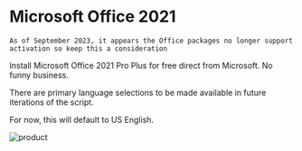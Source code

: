 # Microsoft Office 2021

`As of September 2023, it appears the Office packages no longer support activation so keep this a consideration`

Install Microsoft Office 2021 Pro Plus for free direct from Microsoft. No funny business.

There are primary language selections to be made available in future iterations of the script.

For now, this will default to US English.

![product](https://img-prod-cms-rt-microsoft-com.akamaized.net/cms/api/am/imageFileData/RWLks3?ver=dc77&q=90&m=6&h=270&w=270&b=%23FFFFFFFF&f=jpg&o=f&aim=true)
